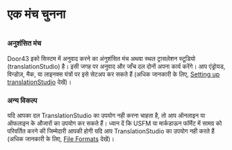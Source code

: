 # एक मंच चुनना

 #

### अनुशंसित मंच

Door43 इको सिस्टम में अनुवाद करने का अंनुशंसित मंच अथवा स्थल ट्रासलेशन स्टूडियो (translationStudio) है। इसी जगह पर अनुवाद और जाँच दल दोनों अपना कार्य करेंगे। आप एंड्रोयड, विन्डोज़, मैक, या लाइनक्स यंत्रों पर इसे सेटअप कर सकते हैं (अधिक जानकारी के लिए, [Setting up translationStudio](http://ufw.io/ts/) देखें)।

### अन्य विकल्प

यदि आपका दल TranslationStudio का उपयोग नही करना चाहता है, तो आप ऑनलाइन या ऑफलाइन के औजारों का उपयोग कर सकते हैं। ध्यान दें कि USFM या मार्कडाऊन फॉर्मेट में सामग्र को परिवर्तित करने की जिम्मेदारी आपकी होगी यदि आप TranslationStudio का उपयोग नही करते हैं (अधिक जानकारी के लिए, [File Formats](../setup-ts/01.md) देखें)। 
